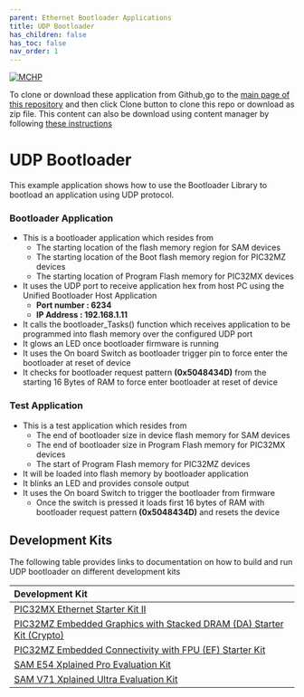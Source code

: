 ```yaml
---
parent: Ethernet Bootloader Applications
title: UDP Bootloader
has_children: false
has_toc: false
nav_order: 1
---
```


[![MCHP](https://www.microchip.com/ResourcePackages/Microchip/assets/dist/images/logo.png)](https://www.microchip.com)

To clone or download these application from Github,go to the [main page of this repository](https://github.com/Microchip-MPLAB-Harmony/bootloader_apps_ethernet) and then click Clone button to clone this repo or download as zip file. This content can also be download using content manager by following [these instructions](https://github.com/Microchip-MPLAB-Harmony/contentmanager/wiki)

# UDP Bootloader

This example application shows how to use the Bootloader Library to bootload an application using UDP protocol.

### Bootloader Application

- This is a bootloader application which resides from
    - The starting location of the flash memory region for SAM devices
    - The starting location of the Boot flash memory region for PIC32MZ devices
    - The starting location of Program Flash memory for PIC32MX devices
- It uses the UDP port to receive application hex from host PC using the Unified Bootloader Host Application
    - **Port number : 6234**
    - **IP Address  : 192.168.1.11**
- It calls the bootloader_Tasks() function which receives application to be programmed into flash memory over the configured UDP port
- It glows an LED once bootloader firmware is running
- It uses the On board Switch as bootloader trigger pin to force enter the bootloader at reset of device
- It checks for bootloader request pattern **(0x5048434D)** from the starting 16 Bytes of RAM to force enter bootloader at reset of device

### Test Application

- This is a test application which resides from
    - The end of bootloader size in device flash memory for SAM devices
    - The end of bootloader size in Program Flash memory for PIC32MX devices
    - The start of Program Flash memory for PIC32MZ devices
- It will be loaded into flash memory by bootloader application
- It blinks an LED and provides console output
- It uses the On board Switch to trigger the bootloader from firmware
    - Once the switch is pressed it loads first 16 bytes of RAM with bootloader request pattern **(0x5048434D)** and resets the device

## Development Kits
The following table provides links to documentation on how to build and run UDP bootloader on different development kits

| Development Kit |
|:---------|
|[PIC32MX Ethernet Starter Kit II](docs/readme_pic32mx_eth_sk2.md) |
|[PIC32MZ Embedded Graphics with Stacked DRAM (DA) Starter Kit (Crypto)](docs/readme_pic32mz_das_sk.md) |
|[PIC32MZ Embedded Connectivity with FPU (EF) Starter Kit](docs/readme_pic32mz_ef_sk.md) |
|[SAM E54 Xplained Pro Evaluation Kit](docs/readme_sam_e54_xpro.md) |
|[SAM V71 Xplained Ultra Evaluation Kit](docs/readme_sam_v71_xult.md) |
